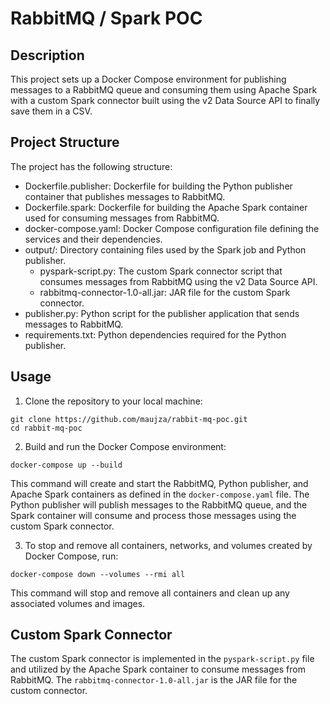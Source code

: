 # RabbitMQ / Spark POC

## Description
This project sets up a Docker Compose environment for publishing messages to a RabbitMQ queue and consuming them using Apache Spark with a custom Spark connector built using the v2 Data Source API to finally save them in a CSV.

## Project Structure
The project has the following structure:

- Dockerfile.publisher: Dockerfile for building the Python publisher container that publishes messages to RabbitMQ.
- Dockerfile.spark: Dockerfile for building the Apache Spark container used for consuming messages from RabbitMQ.
- docker-compose.yaml: Docker Compose configuration file defining the services and their dependencies.
- output/: Directory containing files used by the Spark job and Python publisher.
    - pyspark-script.py: The custom Spark connector script that consumes messages from RabbitMQ using the v2 Data Source API.
    - rabbitmq-connector-1.0-all.jar: JAR file for the custom Spark connector.
- publisher.py: Python script for the publisher application that sends messages to RabbitMQ.
- requirements.txt: Python dependencies required for the Python publisher.

## Usage

1. Clone the repository to your local machine:

```
git clone https://github.com/maujza/rabbit-mq-poc.git
cd rabbit-mq-poc
```

2. Build and run the Docker Compose environment:

```
docker-compose up --build
```

This command will create and start the RabbitMQ, Python publisher, and Apache Spark containers as defined in the `docker-compose.yaml` file. The Python publisher will publish messages to the RabbitMQ queue, and the Spark container will consume and process those messages using the custom Spark connector.

3. To stop and remove all containers, networks, and volumes created by Docker Compose, run:

```
docker-compose down --volumes --rmi all
```

This command will stop and remove all containers and clean up any associated volumes and images.

## Custom Spark Connector

The custom Spark connector is implemented in the `pyspark-script.py` file and utilized by the Apache Spark container to consume messages from RabbitMQ. The `rabbitmq-connector-1.0-all.jar` is the JAR file for the custom connector.